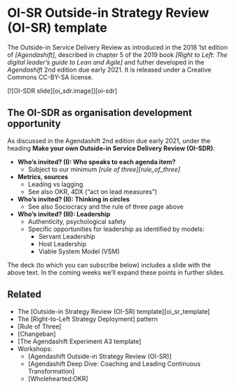 # OI-SR Outside-in Strategy Review (OI-SR) template

The Outside-in Service Delivery Review as introduced in the 2018 1st edition of *[Agendashift]*, described in chapter 5 of the 2019 book *[Right to Left: The digital leader’s guide to Lean and Agile]* and futher developed in the *Agendashift* 2nd edition due early 2021. It is released under a Creative Commons CC-BY-SA license.

[![OI-SDR slide][oi_sdr.image]][oi-sdr]

## The OI-SDR as organisation development opportunity

As discussed in the Agendashift 2nd edition due early 2021, under the heading **Make your own Outside-in Service Delivery Review (OI-SDR)**:

  * **Who’s invited? (I): Who speaks to each agenda item?**
    * Subject to our minimum _[rule of three][rule_of_three]_
  * **Metrics, sources**
    * Leading vs lagging
    * See also OKR, 4DX (“act on lead measures”)
  * **Who’s invited? (II): Thinking in circles**
    * See also Sociocracy and the rule of three page above
  * **Who’s invited? (III): Leadership**
    * Authenticity, psychological safety
    * Specific opportunities for leadership as identified by models:
      * Servant Leadership
      * Host Leadership
      * Viable System Model (VSM)

The deck (to which you can subscribe below) includes a slide with the above text. In the coming weeks we’ll expand these points in further slides.

## Related

   * The [Outside-in Strategy Review (OI-SR) template][oi_sr_template]
   * The [Right-to-Left Strategy Deployment] pattern
   * [Rule of Three]
   * [Changeban]
   * [The Agendashift Experiment A3 template]
   * Workshops:
     * [Agendashift Outside-in Strategy Review (OI-SR)]
     * [Agendashift Deep Dive: Coaching and Leading Continuous Transformation]
     * [Wholehearted:OKR]
